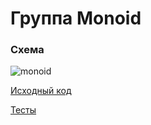 # Группа Monoid

### Схема

![monoid](https://viewer.diagrams.net/?tags=%7B%7D&highlight=0000ff&edit=_blank&layers=1&nav=1&title=monoid.png#R3VVNc5swEP01HDNjEKHJMXZj123caQc3PnZUpIAagYgQBvvXd7EksIyn%2Bbg005Okp9XT7r6H8NAsbxcSl9lKEMq9YEJaD330gsCfoCsYOmSnkUsUaSCVjJigAYjZntqTBq0ZoZUTqITgipUumIiioIlyMCylaNywB8HdW0uc0hEQJ5iP0Q0jKtPoVfBhwD9Rlmb2Zj%2B61js5tsGmkirDRDRHELr10EwKofQsb2eUd82zfdksdxt%2B9xgtPn%2BvnvCP6Zf11%2FsLTTZ%2FzZG%2BBEkL9Wbq5Xq%2F%2FJXX8d3vxc9UrsV%2Bu5xb6i3mtemXF0QcLpk%2BCLgL%2Bo0TvRE91V2h05nIWQIbMS4qGFbxsNX1SO24G9%2FxXFQHW9xAgB%2BW7SF0OBSl3RjTnKVS1KVNACrROeh9o0HPHzQZUzQudX4NmBeCMpVzWPkwBaqCUGJW1SNVSWYWpmYqFW1PTPJMh%2F1edvheqMipkjs4Z1iQdYr5VEKzbAbf%2BTYkO%2FJcZDBsrJ72zIOcMDGKvkLd4N2ouxKFgFT%2FG2n9f64tOqPtSRtpQW66FxRWCcdVBco6few0mOOc8a6osfI6wLzofviSxlMyeoxf0nbIWtTSWPGvVlZYplQ996CNZTyS6fKMShaTlGPFtm4N56QzN3wT7PAdWZdcuy5BkxP1dZnm1PFbfUIUhi5Rn6Al0n0YER2c1Jd9zlywHP5YOnz476PbPw%3D%3D)

[Исходный код](https://gitflic.ru/project/artemkorsakov/scalabook/file?file=examples%2Fsrc%2Fmain%2Fscala%2Ftypeclass%2Fmonoid&plain=1)

[Тесты](https://gitflic.ru/project/artemkorsakov/scalabook/file?file=examples%2Fsrc%2Ftest%2Fscala%2Ftypeclass%2Fmonoid)
